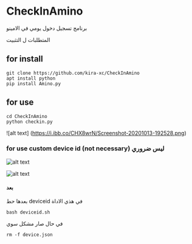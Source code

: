 # CheckInAmino

برنامج تسجيل دخول يومي في الامينو 

المتطلبات ل التثبيت 

## for install 
```
git clone https://github.com/kira-xc/CheckInAmino
apt install python
pip install Amino.py
```
## for use
```
cd CheckInAmino
python checkin.py
```
![alt text] (https://i.ibb.co/CHX8wrN/Screenshot-20201013-192528.png)
### for use custom device id (not necessary) ليس ضروري







![alt text](https://i.ibb.co/VTD5cCN/IMG-20201013-185831-184.jpg)


   ![alt text](https://i.ibb.co/cJRvH4Q/IMG-20201013-185845-305.jpg)






#### بعد 
بعدها حط
deviceid
في هذي الاداة
```
bash deviceid.sh
```

في حال صار مشكل سوي 

```
rm -f device.json
```
